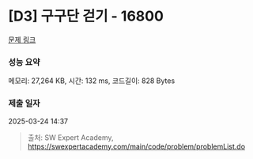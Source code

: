 # [D3] 구구단 걷기 - 16800 

[문제 링크](https://swexpertacademy.com/main/code/problem/problemDetail.do?contestProbId=AYaf9W8afyMDFAQ9) 

### 성능 요약

메모리: 27,264 KB, 시간: 132 ms, 코드길이: 828 Bytes

### 제출 일자

2025-03-24 14:37



> 출처: SW Expert Academy, https://swexpertacademy.com/main/code/problem/problemList.do